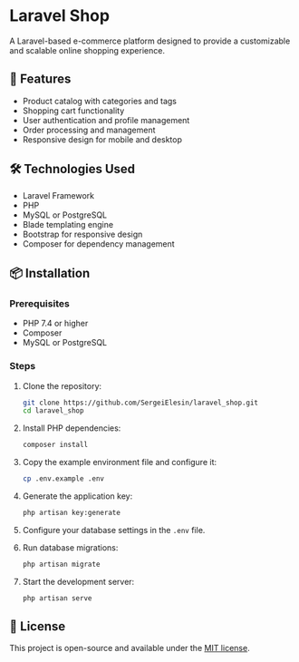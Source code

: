 # Laravel Shop

A Laravel-based e-commerce platform designed to provide a customizable and scalable online shopping experience.

## 🚀 Features

- Product catalog with categories and tags
- Shopping cart functionality
- User authentication and profile management
- Order processing and management
- Responsive design for mobile and desktop

## 🛠️ Technologies Used

- Laravel Framework
- PHP
- MySQL or PostgreSQL
- Blade templating engine
- Bootstrap for responsive design
- Composer for dependency management

## 📦 Installation

### Prerequisites

- PHP 7.4 or higher
- Composer
- MySQL or PostgreSQL

### Steps

1. Clone the repository:
   ```bash
   git clone https://github.com/SergeiElesin/laravel_shop.git
   cd laravel_shop
   ```

2. Install PHP dependencies:
   ```bash
   composer install
   ```

3. Copy the example environment file and configure it:
   ```bash
   cp .env.example .env
   ```

4. Generate the application key:
   ```bash
   php artisan key:generate
   ```

5. Configure your database settings in the `.env` file.

6. Run database migrations:
   ```bash
   php artisan migrate
   ```

7. Start the development server:
   ```bash
   php artisan serve
   ```

## 📄 License

This project is open-source and available under the [MIT license](LICENSE).

